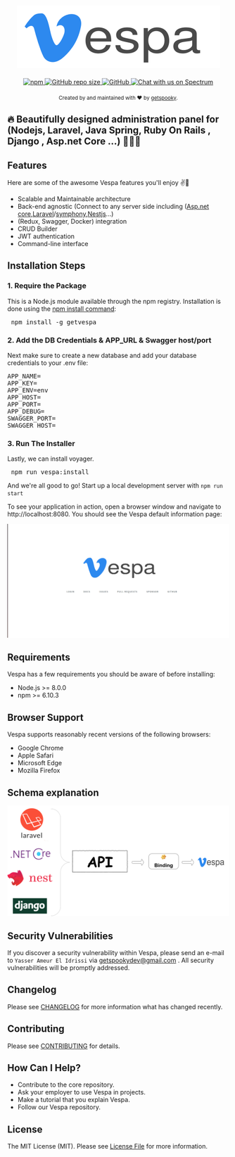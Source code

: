 <p align="center">
    <img src="docs/cover.png" alt="vespa" style="margin-bottom:20px;">
    </br>
    <a href="">
    <img alt="npm" src="https://img.shields.io/npm/dt/getvespa">
    </a>
	<a href="">
	<img alt="GitHub repo size" src="https://img.shields.io/github/repo-size/getspooky/vespa">
	</a>
    <a href="">
    <img alt="GitHub" src="https://img.shields.io/github/license/getspooky/vespa">
    </a>
    <a href="https://spectrum.chat/vespa">
    <img alt="Chat with us on Spectrum" src="https://withspectrum.github.io/badge/badge.svg" />
     </a>
</p>
<div align="center">
  <sub>Created by and maintained with ❤️ by  <a href="https://github.com/getspooky">getspooky</a>.</sub>
</div>

## 🔥 Beautifully designed administration panel for (Nodejs, Laravel, Java Spring, Ruby On Rails , Django , Asp.net Core ...) 🛵🛵🛵

## Features

Here are some of the awesome Vespa features you'll enjoy ✌💪

- Scalable and Maintainable architecture
- Back-end agnostic (Connect to any server side including 
([Asp.net core](https://docs.microsoft.com/en-us/aspnet/?view=aspnetcore-3.1),[Laravel](https://laravel.com/)/[symphony](https://symfony.com/),[Nestjs](https://nestjs.com/)...)
- (Redux, Swagger, Docker) integration
- CRUD Builder
- JWT authentication
- Command-line interface

## Installation Steps

### 1. Require the Package
This is a Node.js module available through the npm registry.
Installation is done using the [npm install command](https://docs.npmjs.com/downloading-and-installing-packages-locally):
<pre>
 npm install -g getvespa
</pre>

### 2. Add the DB Credentials & APP_URL & Swagger host/port
Next make sure to create a new database and add your database credentials to your .env file:

<pre>
APP_NAME=
APP_KEY=
APP_ENV=env
APP_HOST=
APP_PORT=
APP_DEBUG=
SWAGGER_PORT=
SWAGGER_HOST=
</pre>

### 3. Run The Installer
Lastly, we can install voyager.
<pre>
 npm run vespa:install
</pre>

And we're all good to go! 
Start up a local development server with `npm run start` 

To see your application in action, open a browser window and navigate to http://localhost:8080. You should see the Vespa default information page:

![Welcome to our Vespa ❤](docs/Hello.png)

## Requirements
Vespa has a few requirements you should be aware of before installing:

- Node.js >= 8.0.0
- npm >= 6.10.3

## Browser Support

Vespa supports reasonably recent versions of the following browsers:

- Google Chrome
- Apple Safari
- Microsoft Edge
- Mozilla Firefox

## Schema explanation

![Schema](docs/Schema.png)

## Security Vulnerabilities

If you discover a security vulnerability within Vespa, please send an e-mail to `Yasser Ameur El Idrissi` via getspookydev@gmail.com . All security vulnerabilities will be promptly addressed.

## Changelog

Please see [CHANGELOG](CHANGELOG.md) for more information what has changed recently.

## Contributing
Please see [CONTRIBUTING](CONTRIBUTING.md) for details.

## How Can I Help?

- Contribute to the core repository.
- Ask your employer to use Vespa in projects.
- Make a tutorial that you explain Vespa.
- Follow our Vespa repository.

## License
The MIT License (MIT). Please see [License File](LICENSE.md) for more information.